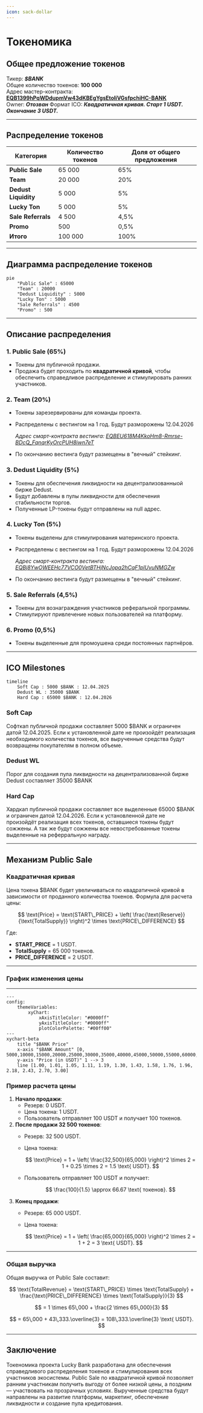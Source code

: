 ```yaml
---
icon: sack-dollar
---
```


# Токеномика

## Общее предложение токенов

Тикер: _**$BANK**_\
Общее количество токенов: **100 000**\
Адрес мастер-контракта: [**EQB1399hPqWDdupmVw43dKBEgYgsEtoliVGsfpchiHC-BANK**](https://tonviewer.com/EQB1399hPqWDdupmVw43dKBEgYgsEtoliVGsfpchiHC-BANK)\
Owner: _**Отозван**_
Формат ICO: _**Квадратичная кривая. Старт 1 USDT. Окончание 3 USDT.**_

***

## Распределение токенов

| Категория            | Количество токенов | Доля от общего предложения |
| -------------------- | ------------------ | -------------------------- |
| **Public Sale**      | 65 000             | 65%                        |
| **Team**             | 20 000             | 20%                        |
| **Dedust Liquidity** | 5 000              | 5%                         |
| **Lucky Ton**        | 5 000              | 5%                         |
| **Sale Referrals**   | 4 500              | 4,5%                       |
| **Promo**            | 500                | 0,5%                       |
| **Итого**            | 100 000            | 100%                       |

***

## Диаграмма распределение токенов

```mermaid
pie 
    "Public Sale" : 65000
    "Team" : 20000
    "Dedust Liquidity" : 5000
    "Lucky Ton" : 5000
    "Sale Referrals" : 4500
    "Promo" : 500
```

***

## Описание распределения

### **1. Public Sale (65%)**

* Токены для публичной продажи.
* Продажа будет проходить по **квадратичной кривой**, чтобы обеспечить справедливое распределение и стимулировать ранних участников.

### **2. Team (20%)**

* Токены зарезервированы для команды проекта.
*   Распределены с вестингом на 1 год. Будут разморожены 12.04.2026

    _Адрес смарт-контракта вестинга:_ [_EQBEU618M4KkoHm8-Rmrse-BDcQ\_FqnqrKyOrcPUH8iwn7eT_](https://tonviewer.com/EQBEU618M4KkoHm8-Rmrse-BDcQ_FqnqrKyOrcPUH8iwn7eT)
* По окончанию вестинга будут размещены в "вечный" стейкинг.

### **3. Dedust Liquidity (5%)**

* Токены для обеспечения ликвидности на децентрализованныой бирже Dedust.
* Будут добавлены в пулы ликвидности для обеспечения стабильности торгов.
* Полученные LP-токены будут отправлены на null адрес.

### **4. Lucky Ton (5%)**

* Токены выделены для стимулирования материнского проекта.
*   Распределены с вестингом на 1 год. Будут разморожены 12.04.2026

    _Адрес смарт-контракта вестинга:_ [_EQBj8YwOWEEHc77VCO0VetBTHjNcJopa2hCqF1plUvuNMGZw_](https://tonviewer.com/EQBj8YwOWEEHc77VCO0VetBTHjNcJopa2hCqF1plUvuNMGZw)
* По окончанию вестинга будут размещены в "вечный" стейкинг.

### **5. Sale Referrals (4,5%)**

* Токены для вознаграждения участников реферальной программы.
* Стимулируют привлечение новых пользователей на платформу.

### **6. Promo (0,5%)**

* Токены выделенные для промоушена среди постоянных партнёров.

***

## ICO Milestones

```mermaid
timeline
    Soft Cap : 5000 $BANK : 12.04.2025
    Dedust WL : 35000 $BANK 
    Hard Cap : 65000 $BANK : 12.04.2026
```

### Soft Cap

Софткап публичной продажи составляет 5000 $BANK и ограничен датой 12.04.2025. Если к установленной дате не произойдёт реализация необходимого количества токенов, все вырученные средства будут возвращены покупателям в полном объеме.

### Dedust WL

Порог для создания пула ликвидности на децентрализованной бирже Dedust составляет 35000 $BANK

### Hard Cap

Хардкап публичной продажи составляет все выделенные 65000 $BANK и ограничен датой 12.04.2026. Если к установленной дате не произойдёт реализация всех токенов, оставшиеся токены будут сожжены. А так же будут сожжены все невостребованные токены выделенные на реферральную награду.

***

## Механизм Public Sale

### **Квадратичная кривая**

Цена токена $BANK будет увеличиваться по квадратичной кривой в зависимости от проданного количества токенов. Формула для расчета цены:

$$
\text{Price} = \text{START\_PRICE} + \left( \frac{\text{Reserve}}{\text{TotalSupply}} \right)^2 \times \text{PRICE\_DIFFERENCE}
$$

Где:

* **START\_PRICE** = 1 USDT.
* **TotalSupply** = 65 000 токенов.
* **PRICE\_DIFFERENCE** = 2 USDT.

***

### График изменения цены

***

```mermaid
---
config:
    themeVariables:
        xyChart:
            xAxisTitleColor: "#0000ff"
            yAxisTitleColor: "#0000ff"
            plotColorPalette: "#00ff00"
---
xychart-beta
    title "$BANK Price"
    x-axis "$BANK Amount" [0, 5000,10000,15000,20000,25000,30000,35000,40000,45000,50000,55000,60000,65000]
    y-axis "Price (in USDT)" 1 --> 3
    line [1.00, 1.01, 1.05, 1.11, 1.19, 1.30, 1.43, 1.58, 1.76, 1.96, 2.18, 2.43, 2.70, 3.00]
```

### **Пример расчета цены**

1. **Начало продажи**:
   * Резерв: 0 USDT.
   * Цена токена: 1 USDT.
   * Пользователь отправляет 100 USDT и получает 100 токенов.
2. **После продажи 32 500 токенов**:
   * Резерв: 32 500 USDT.
   *   Цена токена:

       $$
       \text{Price} = 1 + \left( \frac{32,500}{65,000} \right)^2 \times 2 = 1 + 0.25 \times 2 = 1.5 \text{ USDT}.
       $$
   *   Пользователь отправляет 100 USDT и получает:

       $$
       \frac{100}{1.5} \approx 66.67 \text{ токенов}.
       $$
3. **Конец продажи**:
   * Резерв: 65 000 USDT.
   *   Цена токена:

       $$
       \text{Price} = 1 + \left( \frac{65,000}{65,000} \right)^2 \times 2 = 1 + 2 = 3 \text{ USDT}.
       $$

***

### **Общая выручка**

Общая выручка от Public Sale составит:

$$
\text{TotalRevenue} = \text{START\_PRICE} \times \text{TotalSupply} + \frac{\text{PRICE\_DIFFERENCE} \times \text{TotalSupply}}{3}
$$

$$
= 1 \times 65\,000 + \frac{2 \times 65\,000}{3}
$$

$$
= 65\,000 + 43\,333.\overline{3} = 108\,333.\overline{3} \text{ USDT}.
$$

***

## Заключение

Токеномика проекта Lucky Bank разработана для обеспечения справедливого распределения токенов и стимулирования всех участников экосистемы. Public Sale по квадратичной кривой позволяет ранним участникам получить выгоду от более низкой цены, а поздним — участвовать на прозрачных условиях. Вырученные средства будут направлены на развитие платформы, маркетинг, обеспечение ликвидности и создание пула кредитования.
